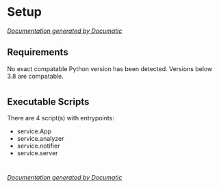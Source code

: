 # Setup

[_Documentation generated by Documatic_](https://www.documatic.com)

<!---Documatic-section-Requirements-start--->
## Requirements

No exact compatable Python version has been detected.
Versions below 3.8 are compatable.

# #
<!---Documatic-section-Requirements-end--->

<!---Documatic-section-Executable Scripts-start--->
## Executable Scripts

There are 4 script(s) with entrypoints:
* service.App
* service.analyzer
* service.notifier
* service.server

# #
<!---Documatic-section-Executable Scripts-end--->

[_Documentation generated by Documatic_](https://www.documatic.com)